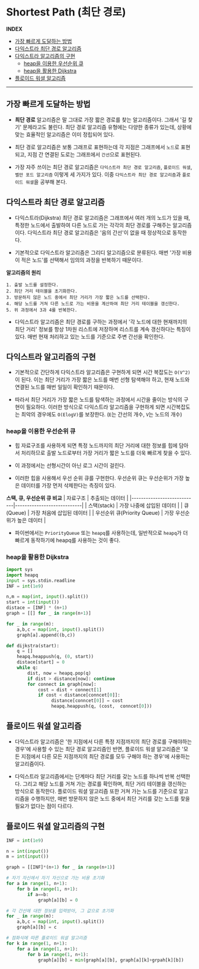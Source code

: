 # Shortest Path (최단 경로)

**INDEX**

- [가장 빠르게 도달하는 방법](#가장-빠르게-도달하는-방법)
- [다익스트라 최단 경로 알고리즘](#다익스트라-최단-경로-알고리즘)
- [다익스트라 알고리즘의 구현](#다익스트라-알고리즘의-구현)
    - [heap을 이용한 우선순위 큐](#heap을-이용한-우선순위-큐)
    - [heap을 활용한 Dijkstra](#heap을-활용한-dijkstra)
- [플로이드 워셜 알고리즘](#플로이드-워셜-알고리즘)
---

## 가장 빠르게 도달하는 방법

- **최단 경로** 알고리즘은 말 그대로 가장 짧은 경로를 찾는 알고리즘이다. 그래서 '길 찾기' 문제라고도 불린다. 최단 경로 알고리즘 유형에는 다양한 종류가 있는데, 상황에 맞는 효율적인 알고리즘은 이미 정립되어 있다.

- 최단 경로 알고리즘은 보통 그래프로 표현하는데 각 지점은 그래프에서 `노드`로 표현되고, 지점 간 연결된 도로는 그래프에서 `간선`으로 표현된다.

- 가장 자주 쓰이는 최단 경로 알고리즘은 `다익스트라 최단 경로 알고리즘`, `플로이드 워셜`, `벨만 포드 알고리즘` 이렇게 세 가지가 있다. 이중 `다익스트라 최단 경로 알고리즘`과 `플로이드 워셜`을 공부해 본다.

## 다익스트라 최단 경로 알고리즘

- 다익스트라(Dijkstra) 최단 경로 알고리즘은 그래프에서 여러 개의 노드가 있을 때, 특정한 노드에서 출발하여 다른 노드로 가는 각각의 최단 경로를 구해주는 알고리즘이다. 다익스트라 최단 경로 알고리즘은 '음의 간선'이 없을 때 정상적으로 동작한다.

- 기본적으로 다익스트라 알고리즘은 그리디 알고리즘으로 분류된다. 매번 '가장 비용이 적은 노드'를 선택해서 임의의 과정을 반복하기 때문이다.

**알고리즘의 원리**

    1. 출발 노드를 설정한다.
    2. 최단 거리 테이블을 초기화한다.
    3. 방문하지 않은 노드 중에서 최단 거리가 가장 짧은 노드를 선택한다.
    4. 해당 노드를 거쳐 다른 노드로 가는 비용을 계산하여 최단 거리 테이블을 갱신한다.
    5. 위 과정에서 3과 4를 반복한다.

- 다익스트라 알고리즘은 최단 경로를 구하는 과정에서 '각 노드에 대한 현재까지의 최단 거리' 정보를 항상 1차원 리스트에 저장하며 리스트를 계속 갱신하다는 특징이 있다. 매번 현재 처리하고 있는 노드를 기준으로 주변 간선을 확인한다.

## 다익스트라 알고리즘의 구현

- 기본적으로 간단하게 다익스트라 알고리즘은 구현하게 되면 시간 복잡도는 `O(V^2)`이 된다. 이는 최단 거리가 가장 짧은 노드를 매번 선형 탐색해야 하고, 현재 노드와 연결된 노드를 매번 일일이 확인하기 때문이다.

- 따라서 최단 거리가 가장 짧은 노드를 탐색하는 과정에서 시간을 줄이는 방식의 구현이 필요하다. 이러한 방식으로 다익스트라 알고리즘을 구현하게 되면 시간복잡도는 최악의 경우에도 `O(ElogV)`를 보장한다. (`E`는 간선의 개수, `V`는 노드의 개수)

### heap을 이용한 우선순위 큐

- 힙 자료구조를 사용하게 되면 특정 노드까지의 최단 거리에 대한 정보를 힙에 담아서 처리하므로 출발 노드로부터 가장 거리가 짧은 노드를 더욱 빠르게 찾을 수 있다.

- 이 과정에서는 선형시간이 아닌 로그 시간이 걸린다.

- 이러한 힙을 사용해서 우선 순위 큐를 구현한다. 우선순위 큐는 우선순위가 가장 높은 데이터를 가장 먼저 삭제한다는 측징이 있다.

**스택, 큐, 우선순위 큐 비교**
| 자료구조                    | 추출되는 데이터             |
|----------------------------|----------------------------|
| 스택(stack)                 | 가장 나중에 삽입된 데이터   |
| 큐(Queue)                   | 가장 처음에 삽입된 데이터   |
| 우선순위 큐(Priority Queue) | 가장 우선순위가 높은 데이터 |

- 파이썬에서는 `PriorityQueue` 또는 `heapq`를 사용하는데, 일반적으로 `heapq`가 더 빠르게 동작하기에 heapq를 사용하는 것이 좋다.

### heap을 활용한 Dijkstra

```python
import sys
import heapq
input = sys.stdin.readline
INF = int(1e9)

n,m = map(int, input().split())
start = int(input())
distace = [INF] * (n+1)
graph = [[] for _ in range(n+1)]

for _ in range(m):
    a,b,c = map(int, input().split())
    graph[a].append((b,c))

def dijkstra(start):
    q = []
    heapq.heappush(q, (0, start))
    distace[start] = 0
    while q:
        dist, now = heapq.pop(q)
        if dist > distance[now]: continue
        for connect in graph[now]:
            cost = dist + connect[1]
            if cost < distance[conncet[0]]:
                 distance[conncet[0]] = cost
                 heapq.heappush(q, (cost,  conncet[0]))
```

## 플로이드 워셜 알고리즘

- 다익스트라 알고리즘은 '한 지점에서 다른 특정 지점까지의 최단 경로를 구해야하는 경우'에 사용할 수 있는 최단 경로 알고리즘인 반면, 플로이드 워셜 알고리즘은 '모든 지점에서 다른 모든 지점까지의 최단 경로를 모두 구해야 하는 경우'에 사용하는 알고리즘이다.

- 다익스트라 알고리즘에서는 단계마다 최단 거리를 갖는 노드를 하나씩 반복 선택한다. 그리고 해당 노드를 거쳐 가는 경로를 확인하며, 최단 거리 테이블을 갱신하는 방식으로 동작한다. 플로이드 워셜 알고리즘 또한 거쳐 가는 노드를 기준으로 알고리즘을 수행하지만, 매번 방문하지 않은 노드 중에서 최단 거리를 갖는 노드를 찾을 필요가 없다는 점이 다르다.

## 플로이드 워셜 알고리즘의 구현

```python
INF = int(1e9)

n = int(input())
m = int(input())

graph = [[INF]*(n+1) for _ in range(n+1)]

# 자기 자신에서 자기 자신으로 가는 비용 초기화
for a in range(1, n+1):
    for b in range(1, n+1):
        if a==b:
            graph[a][b] = 0

# 각 간선에 대한 정보를 입력받아, 그 값으로 초기화
for _ in range(m):
    a,b,c = map(int, input().split())
    graph[a][b] = c

# 점화식에 따른 플로이드 워셜 알고리즘
for k in range(1, n+1):
    for a in range(1, n+1):
        for b in range(1, n+1):
            graph[a][b] = min(graph[a][b], graph[a][k]+grpah[k][b])
```